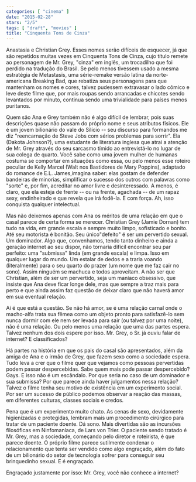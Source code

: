 ```yaml
---
categories: [ "cinema" ]
date: "2015-02-28"
stars: "2/5"
tags: [ "draft", "movies" ]
title: "Cinquenta Tons de Cinza"
---
```

Anastasia e Christian Grey. Esses nomes serão difíceis de esquecer, já
que são repetidos muitas vezes em Cinquenta Tons de Cinza, cujo título
remete ao personagem de Mr. Grey, "cinza" em inglês, um trocadilho
que foi perdido na tradução do Brasil. Se pelo menos tivessem usado
a mesma estratégia de Metastasis, uma série-remake versão latina da
norte-americana Breaking Bad, que rebatiza seus personagens para que
mantenham os nomes e cores, talvez pudessem extravasar o lado cômico e
leve deste filme que, por mais roupas sendo arrancadas e chicotes sendo
levantados por minuto, continua sendo uma trivialidade para países
menos puritanos.

Quem são Ana e Grey também não é algo difícil de lembrar, pois
suas descrições quase não passam do próprio nome e seus atributos
físicos. Ele é um jovem bilionário do vale do Silício -- seu discurso
para formandos me diz "reencarnação de Steve Jobs com sérios problemas
para sorrir". Ela (Dakota Johnson?), uma estudante de literatura inglesa
que atrai a atenção de Mr. Grey através do seu sarcasmo tímido ao
entrevistá-lo no lugar de sua colega de quarto. Você sabe como uma
jovem mulher de humanas costuma se comportar em situações como essa,
ou pelo menos esse roteiro peculiar de Kelly Marcel (Walt nos Bastidores
de Mary Poppins), adaptado do romance de E.L. James,imagina saber:
elas gostam de defender bandeiras de minorias, simplificar o sucesso
dos outros com palavras como "sorte" e, por fim, acreditar no amor
livre e desinteressado. A menos, é claro, que ela esteja de frente --
ou na frente, agachada -- de um rapaz sexy, endinheirado e que revela
que irá fodê-la. E com força. Ah, isso conquista qualquer intelectual.

Mas não deixemos apenas com Ana os méritos de uma relação em que o
casal parece de certa forma se merecer. Christian Grey (Jamie Dornan)
tem tudo na vida, em grande escala e sempre muito limpo, sofisticado e
bonito. Até seu motorista é bonitão. Seu único"defeito" é ser um
pervertido sexual. Um dominador. Algo que, convenhamos, tendo tanto
dinheiro e ainda a geração internet ao seu dispor, não tornaria
difícil encontrar seu par perfeito: uma "submissa" linda (em grande
escala) e limpa. Isso em qualquer lugar do mundo. Um estalar de dedos e
a traria voando (literalmente) para o seu quarto do prazer (um nome que
me faz cair no sono). Assim ninguém se machuca e todos aproveitam. A
não ser que Christian, além de ser um pervertido, seja um maníaco
obsessivo, que insiste que Ana deve ficar longe dele, mas que sempre a
traz mais para perto e que ainda assim faz questão de deixar claro que
não haverá amor em sua eventual relação.

Aí é que está a questão. Se não há amor, se é uma relação
carnal onde o macho-alfa trata sua fêmea como um objeto pronto para
satisfazê-lo sem nunca dormir com ele nem ser levada para sair (ou talvez
por uma noite), não é uma relação. Ou pelo menos uma relação que
uma das partes espera. Talvez nenhum dos dois espere por isso. Mr. Grey,
o Sr. já ouviu falar de internet? E classificados?

Há partes na história em que os pais do casal são apresentados, além
da amiga de Ana e o irmão de Grey, que fazem sexo como a sociedade
espera. Tudo leva a crer que o filme quer que vejamos como pessoas
pervertidas podem passar despercebidas. Sabe quem mais pode passar
despercebido? Gays. E isso não é um escândalo. Por que seria no caso
de um dominador e sua submissa? Por que parece ainda haver julgamentos
nessa relação? Talvez o filme tenha seu motivo de existência em um
experimento social. Por ser um sucesso de público podemos observar a
reação das massas, em diferentes culturas, classes sociais e credos.

Pena que é um experimento muito chato. As cenas de sexo, devidamente
higienizadas e protegidas, lembram mais um procedimento cirúrgico
para tratar de um paciente doente. Dá sono. Mais divertidas são as
incursões filosóficas em Ninfomaníaca, de Lars von Trier. O paciente
sendo tratado é Mr. Grey, mas a sociedade, começando pelo diretor e
roteirista, é que parece doente. O próprio filme parece sutilmente
condenar o relacionamento que tenta ser vendido como algo engraçado,
além do fato de um bilionário do setor de tecnologia sofrer para
conseguir seu brinquedinho sexual. E é engraçado.

Engraçado justamente por isso: Mr. Grey, você não conhece a internet?
